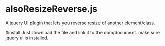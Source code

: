 # alsoResizeReverse.js
A jquery UI plugin that lets you reverse resize of another element/class.

#install
Just download the file and link it to the dom/document. make sure jquery ui is installed. 

